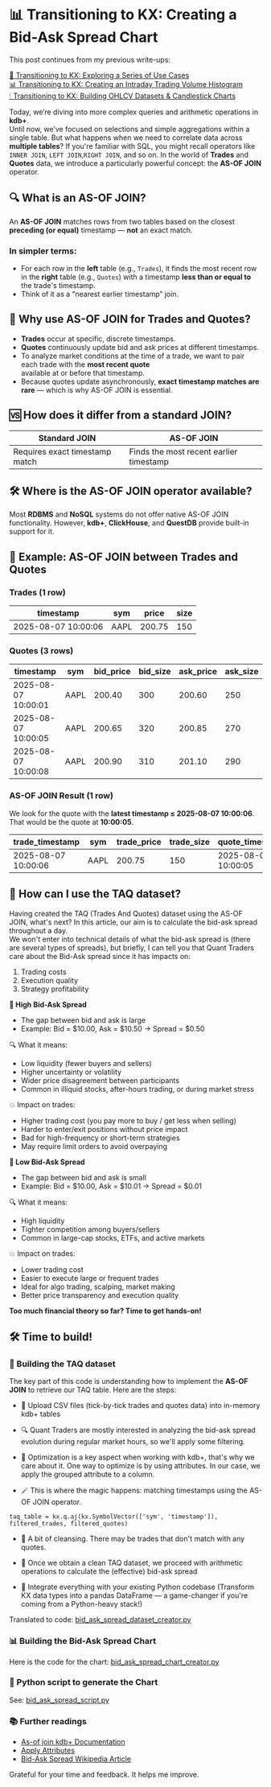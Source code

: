 # 📊 Transitioning to KX: Creating a Bid-Ask Spread Chart

This post continues from my previous write-ups:

[🚀 Transitioning to KX: Exploring a Series of Use Cases](https://www.linkedin.com/pulse/transitioning-kx-products-exploring-series-use-cases-fabio-gaiera-rfi2f)  
[📊 Transitioning to KX: Creating an Intraday Trading Volume Histogram ](https://www.linkedin.com/pulse/transitioning-kx-products-creating-intraday-trading-volume-gaiera-c1lxf)  
[🕯 Transitioning to KX: Building OHLCV Datasets & Candlestick Charts ](https://www.linkedin.com/pulse/transitioning-kx-products-building-ohlcv-datasets-charts-fabio-gaiera-hozzf)  

Today, we’re diving into more complex queries and arithmetic operations in **kdb+**.  
Until now, we’ve focused on selections and simple aggregations within a single table. But what happens when we need to correlate data across **multiple tables**? If you're familiar with SQL, you might recall operators like `INNER JOIN`, `LEFT JOIN`,`RIGHT JOIN`, and so on. In the world of **Trades** and **Quotes** data, we introduce a particularly powerful concept: the **AS-OF JOIN** operator.

## 🔍 What is an AS-OF JOIN?

An **AS-OF JOIN** matches rows from two tables based on the closest **preceding (or equal)** timestamp — **not** an exact match.

### In simpler terms:

- For each row in the **left** table (e.g., `Trades`), it finds the most recent row in the **right** table (e.g., `Quotes`) with a timestamp **less than or equal to** the trade's timestamp.  
- Think of it as a “nearest earlier timestamp” join.

## 🧠 Why use AS-OF JOIN for Trades and Quotes?

- **Trades** occur at specific, discrete timestamps.  
- **Quotes** continuously update bid and ask prices at different timestamps.  
- To analyze market conditions at the time of a trade, we want to pair each trade with the **most recent quote**  
  available at or before that timestamp.  
- Because quotes update asynchronously, **exact timestamp matches are rare** — which is why AS-OF JOIN is essential.

## 🆚 How does it differ from a standard JOIN?

| Standard JOIN                  | AS-OF JOIN                              |
|-------------------------------|---------------------------------------|
| Requires exact timestamp match | Finds the most recent earlier timestamp |

## 🛠️ Where is the AS-OF JOIN operator available?

Most **RDBMS** and **NoSQL** systems do not offer native AS-OF JOIN functionality. However, **kdb+**, **ClickHouse**, and **QuestDB** provide built-in support for it.

## 🧪 Example: AS-OF JOIN between Trades and Quotes

### Trades (1 row)

| timestamp           | sym  | price  | size |
|---------------------|------|--------|------|
| 2025-08-07 10:00:06 | AAPL | 200.75 | 150  |

### Quotes (3 rows)

| timestamp           | sym  | bid_price | bid_size | ask_price | ask_size |
|---------------------|------|-----------|----------|-----------|----------|
| 2025-08-07 10:00:01 | AAPL | 200.40    | 300      | 200.60    | 250      |
| 2025-08-07 10:00:05 | AAPL | 200.65    | 320      | 200.85    | 270      |
| 2025-08-07 10:00:08 | AAPL | 200.90    | 310      | 201.10    | 290      |

### AS-OF JOIN Result (1 row)

We look for the quote with the **latest timestamp ≤ 2025-08-07 10:00:06**. That would be the quote at **10:00:05**.

| trade_timestamp     | sym  | trade_price | trade_size | quote_timestamp     | bid_price | bid_size | ask_price | ask_size |
|---------------------|------|-------------|------------|---------------------|-----------|----------|-----------|----------|
| 2025-08-07 10:00:06 | AAPL | 200.75      | 150        | 2025-08-07 10:00:05 | 200.65    | 320      | 200.85    | 270      |

## 🤔 How can I use the TAQ dataset?

Having created the TAQ (Trades And Quotes) dataset using the AS-OF JOIN, what's next? In this article, our aim is to calculate the bid-ask spread throughout a day.  
We won't enter into technical details of what the bid-ask spread is (there are several types of spreads), but briefly, I can tell you that Quant Traders care about the Bid-Ask spread since it has impacts on:

1. Trading costs  
2. Execution quality  
3. Strategy profitability

**🔼 High Bid-Ask Spread**

- The gap between bid and ask is large  
- Example: Bid = $10.00, Ask = $10.50 → Spread = $0.50

🔍 What it means:

- Low liquidity (fewer buyers and sellers)  
- Higher uncertainty or volatility  
- Wider price disagreement between participants  
- Common in illiquid stocks, after-hours trading, or during market stress

💥 Impact on trades:

- Higher trading cost (you pay more to buy / get less when selling)  
- Harder to enter/exit positions without price impact  
- Bad for high-frequency or short-term strategies  
- May require limit orders to avoid overpaying

**🔽 Low Bid-Ask Spread**

- The gap between bid and ask is small  
- Example: Bid = $10.00, Ask = $10.01 → Spread = $0.01

🔍 What it means:

- High liquidity  
- Tighter competition among buyers/sellers  
- Common in large-cap stocks, ETFs, and active markets

💥 Impact on trades:

- Lower trading cost  
- Easier to execute large or frequent trades  
- Ideal for algo trading, scalping, market making  
- Better price transparency and execution quality

**Too much financial theory so far? Time to get hands-on!**

## 🛠️ Time to build!

### 🔄 Building the TAQ dataset

The key part of this code is understanding how to implement the **AS-OF JOIN** to retrieve our TAQ table. Here are the steps:

- 📂 Upload CSV files (tick-by-tick trades and quotes data) into in-memory kdb+ tables  

- 🔍 Quant Traders are mostly interested in analyzing the bid-ask spread evolution during regular market hours, so we'll apply some filtering.  

- 🚀 Optimization is a key aspect when working with kdb+, that's why we care about it. One way to optimize is by using attributes. In our case, we apply the grouped attribute to a column.

- 🪄 This is where the magic happens: matching timestamps using the AS-OF JOIN operator.

```
taq_table = kx.q.aj(kx.SymbolVector(['sym', 'timestamp']), filtered_trades, filtered_quotes)
```
- 🧹 A bit of cleansing. There may be trades that don't match with any quotes.  

- 🔢 Once we obtain a clean TAQ dataset, we proceed with arithmetic operations to calculate the (effective) bid-ask spread

- 🧬 Integrate everything with your existing Python codebase (Transform KX data types into a pandas DataFrame — a
  game-changer if you're coming from a Python-heavy stack!)  

Translated to code: [bid_ask_spread_dataset_creator.py](https://github.com/fabiogaiera/transitioning-to-kx/blob/master/bid_ask_spread/bid_ask_spread_dataset_creator.py)

### 📊 Building the Bid-Ask Spread Chart

Here is the code for the chart: [bid_ask_spread_chart_creator.py](https://github.com/fabiogaiera/transitioning-to-kx/blob/master/bid_ask_spread/bid_ask_spread_chart_creator.py)

### 🐍 Python script to generate the Chart

See: [bid_ask_spread_script.py](https://github.com/fabiogaiera/transitioning-to-kx/blob/master/bid_ask_spread/bid_ask_spread_script.py)

### 📚 Further readings

- [As-of join kdb+ Documentation](https://code.kx.com/q/ref/aj/)  
- [Apply Attributes](https://code.kx.com/pykx/3.1/user-guide/advanced/attributes.html)
- [Bid-Ask Spread Wikipedia Article](https://en.wikipedia.org/wiki/Bid%E2%80%93ask_spread)

Grateful for your time and feedback. It helps me improve.